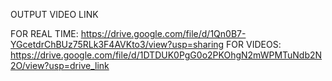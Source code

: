 
OUTPUT VIDEO LINK 


FOR REAL TIME: https://drive.google.com/file/d/1Qn0B7-YGcetdrChBUz75RLk3F4AVKto3/view?usp=sharing
FOR VIDEOS: https://drive.google.com/file/d/1DTDUK0PgG0o2PKOhgN2mWPMTuNdb2N2O/view?usp=drive_link
